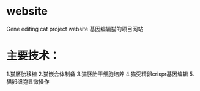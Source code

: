 # website
Gene editing cat project website
基因编辑猫的项目网站
# 主要技术：
1.猫胚胎移植
2.猫嵌合体制备
3.猫胚胎干细胞培养
4.猫受精卵crispr基因编辑
5.猫卵细胞显微操作
